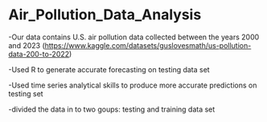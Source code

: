 # Air_Pollution_Data_Analysis

-Our data contains U.S. air pollution data collected between the years 2000 and 2023 (https://www.kaggle.com/datasets/guslovesmath/us-pollution-data-200-to-2022)

-Used R to generate accurate forecasting on testing data set 

-Used time series analytical skills to produce more accurate predictions on testing set

-divided the data in to two goups: testing and training data set
